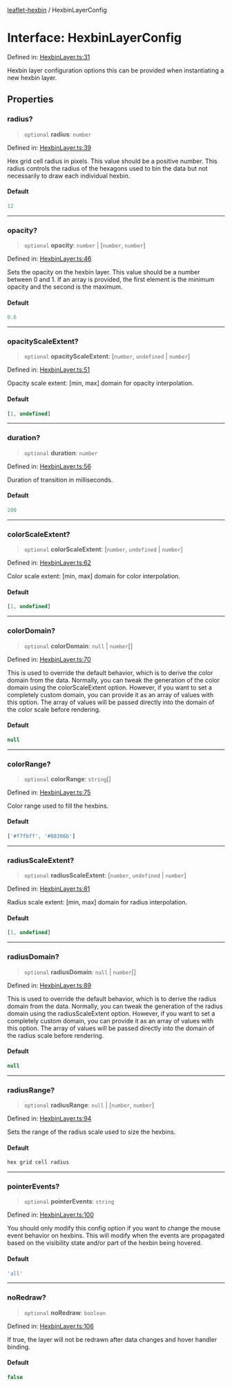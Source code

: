 [leaflet-hexbin](../globals.md) / HexbinLayerConfig

# Interface: HexbinLayerConfig

Defined in: [HexbinLayer.ts:31](https://github.com/lsdch/leaflet-hexbin/blob/3526f2b23f3f047b976e45fce177acc7d484f2d0/packages/leaflet-hexbin/src/HexbinLayer.ts#L31)

Hexbin layer configuration options this can be provided when instantiating a new hexbin layer.

## Properties

### radius?

> `optional` **radius**: `number`

Defined in: [HexbinLayer.ts:39](https://github.com/lsdch/leaflet-hexbin/blob/3526f2b23f3f047b976e45fce177acc7d484f2d0/packages/leaflet-hexbin/src/HexbinLayer.ts#L39)

Hex grid cell radius in pixels.
This value should be a positive number.
This radius controls the radius of the hexagons used to bin the data
but not necessarily to draw each individual hexbin.

#### Default

```ts
12
```

***

### opacity?

> `optional` **opacity**: `number` \| \[`number`, `number`\]

Defined in: [HexbinLayer.ts:46](https://github.com/lsdch/leaflet-hexbin/blob/3526f2b23f3f047b976e45fce177acc7d484f2d0/packages/leaflet-hexbin/src/HexbinLayer.ts#L46)

Sets the opacity on the hexbin layer.
This value should be a number between 0 and 1.
If an array is provided, the first element is the minimum opacity and the second is the maximum.

#### Default

```ts
0.6
```

***

### opacityScaleExtent?

> `optional` **opacityScaleExtent**: \[`number`, `undefined` \| `number`\]

Defined in: [HexbinLayer.ts:51](https://github.com/lsdch/leaflet-hexbin/blob/3526f2b23f3f047b976e45fce177acc7d484f2d0/packages/leaflet-hexbin/src/HexbinLayer.ts#L51)

Opacity scale extent: [min, max] domain for opacity interpolation.

#### Default

```ts
[1, undefined]
```

***

### duration?

> `optional` **duration**: `number`

Defined in: [HexbinLayer.ts:56](https://github.com/lsdch/leaflet-hexbin/blob/3526f2b23f3f047b976e45fce177acc7d484f2d0/packages/leaflet-hexbin/src/HexbinLayer.ts#L56)

Duration of transition in milliseconds.

#### Default

```ts
200
```

***

### colorScaleExtent?

> `optional` **colorScaleExtent**: \[`number`, `undefined` \| `number`\]

Defined in: [HexbinLayer.ts:62](https://github.com/lsdch/leaflet-hexbin/blob/3526f2b23f3f047b976e45fce177acc7d484f2d0/packages/leaflet-hexbin/src/HexbinLayer.ts#L62)

Color scale extent: [min, max] domain for color interpolation.

#### Default

```ts
[1, undefined]
```

***

### colorDomain?

> `optional` **colorDomain**: `null` \| `number`[]

Defined in: [HexbinLayer.ts:70](https://github.com/lsdch/leaflet-hexbin/blob/3526f2b23f3f047b976e45fce177acc7d484f2d0/packages/leaflet-hexbin/src/HexbinLayer.ts#L70)

This is used to override the default behavior, which is to derive the color domain from the data.
Normally, you can tweak the generation of the color domain using the colorScaleExtent option.
However, if you want to set a completely custom domain, you can provide it as an array of values with this option.
The array of values will be passed directly into the domain of the color scale before rendering.

#### Default

```ts
null
```

***

### colorRange?

> `optional` **colorRange**: `string`[]

Defined in: [HexbinLayer.ts:75](https://github.com/lsdch/leaflet-hexbin/blob/3526f2b23f3f047b976e45fce177acc7d484f2d0/packages/leaflet-hexbin/src/HexbinLayer.ts#L75)

Color range used to fill the hexbins.

#### Default

```ts
['#f7fbff', '#08306b']
```

***

### radiusScaleExtent?

> `optional` **radiusScaleExtent**: \[`number`, `undefined` \| `number`\]

Defined in: [HexbinLayer.ts:81](https://github.com/lsdch/leaflet-hexbin/blob/3526f2b23f3f047b976e45fce177acc7d484f2d0/packages/leaflet-hexbin/src/HexbinLayer.ts#L81)

Radius scale extent: [min, max] domain for radius interpolation.

#### Default

```ts
[1, undefined]
```

***

### radiusDomain?

> `optional` **radiusDomain**: `null` \| `number`[]

Defined in: [HexbinLayer.ts:89](https://github.com/lsdch/leaflet-hexbin/blob/3526f2b23f3f047b976e45fce177acc7d484f2d0/packages/leaflet-hexbin/src/HexbinLayer.ts#L89)

This is used to override the default behavior, which is to derive the radius domain from the data.
Normally, you can tweak the generation of the radius domain using the radiusScaleExtent option.
However, if you want to set a completely custom domain, you can provide it as an array of values with this option.
The array of values will be passed directly into the domain of the radius scale before rendering.

#### Default

```ts
null
```

***

### radiusRange?

> `optional` **radiusRange**: `null` \| \[`number`, `number`\]

Defined in: [HexbinLayer.ts:94](https://github.com/lsdch/leaflet-hexbin/blob/3526f2b23f3f047b976e45fce177acc7d484f2d0/packages/leaflet-hexbin/src/HexbinLayer.ts#L94)

Sets the range of the radius scale used to size the hexbins.

#### Default

```ts
hex grid cell radius
```

***

### pointerEvents?

> `optional` **pointerEvents**: `string`

Defined in: [HexbinLayer.ts:100](https://github.com/lsdch/leaflet-hexbin/blob/3526f2b23f3f047b976e45fce177acc7d484f2d0/packages/leaflet-hexbin/src/HexbinLayer.ts#L100)

You should only modify this config option if you want to change the mouse event behavior on hexbins. This will modify when the events are propagated based on the visibility state and/or part of the hexbin being hovered.

#### Default

```ts
'all'
```

***

### noRedraw?

> `optional` **noRedraw**: `boolean`

Defined in: [HexbinLayer.ts:106](https://github.com/lsdch/leaflet-hexbin/blob/3526f2b23f3f047b976e45fce177acc7d484f2d0/packages/leaflet-hexbin/src/HexbinLayer.ts#L106)

If true, the layer will not be redrawn after data changes and hover handler binding.

#### Default

```ts
false
```
